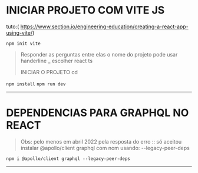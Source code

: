 # INICIAR PROJETO COM VITE JS

tuto:( https://www.section.io/engineering-education/creating-a-react-app-using-vite/)

```npm init vite```

> Responder as perguntas entre elas o nome do projeto pode usar handerline _ escolher react ts
> 
> INICIAR O PROJETO
cd <entrar na pasta criada do projeto>

  ``` npm install ```
   ``` npm run dev ```

---
# DEPENDENCIAS PARA GRAPHQL NO REACT
> Obs: pelo menos em abril 2022 pela resposta do erro :: 
> só aceitou instalar @apollo/client graphql com nom usando: --legacy-peer-deps 
> 
``` npm i @apollo/client graphql --legacy-peer-deps ```

---




 